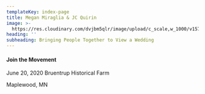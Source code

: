 ```yaml
---
templateKey: index-page
title: Megan Miraglia & JC Quirin
image: >-
  https://res.cloudinary.com/dvjbm5qlr/image/upload/c_scale,w_1000/v1577644071/IMG_20190530_181445_cydtzr.jpg
heading: ''
subheading: Bringing People Together to View a Wedding
---
```


#### Join the Movement
June 20, 2020
Bruentrup Historical Farm

Maplewood, MN
